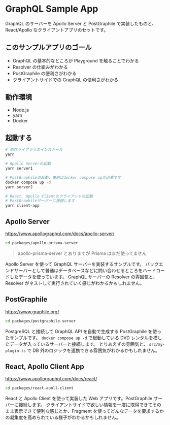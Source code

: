 # GraphQL Sample App

GraphQL のサーバーを Apollo Server と PostGraphile で実装したものと、React/Apollo なクライアントアプリのセットです。

## このサンプルアプリのゴール

- GraphQL の基本的なところが Playground を触ることでわかる
- Resolver の仕組みがわかる
- PostGraphile の便利さがわかる
- クライアントサイドでの GraphQL の便利さがわかる

## 動作環境

- Node.js
- yarn
- Docker

## 起動する

```bash
# 依存ライブラリのインストール
yarn

# Apollo Serverの起動
yarn server1

# PostGraphileの起動、事前にdocker compose upが必要です
docker compose up -d
yarn server2

# React, Apollo Clientなクライアントの起動
# PostGraphileサーバーに接続します
yarn client-app
```

## Apollo Server

https://www.apollographql.com/docs/apollo-server/

```bash
cd packages/apollo-prisma-server
```

> apollo-prisma-server とありますが Prisma はまだ使ってません

Apollo Server を使って GraphQL サーバーを実装するサンプルです。
バックエンドサーバーとして普通はデータベースなどに問い合わせるところをハードコードしたデータを使っています。
GraphQL サーバーの Resolver の雰囲気と、Resolver がネストして実行されていく感じがわかるかもしれません。

## PostGraphile

https://www.graphile.org/

```bash
cd packages/postgraphile-server
```

PostgreSQL と接続して GraphQL API を自動で生成する PostGraphile を使ったサンプルです。
`docker compose up -d` で起動している DVD レンタルを模したデータが入っているサーバーと接続します。
とりあえずの雰囲気と、 `src/my-plugin.ts` で DB 外のロジックを連携できる雰囲気がわかるかもしれません。

## React, Apollo Client App

https://www.apollographql.com/docs/react/

```bash
cd packages/react-apoll-client
```

React と Apollo Client を使って実装した Web アプリです。PostGraphile サーバーに接続します。
クライアントサイドで欲しい情報を一度に取得できてそのまま表示できて便利な感じとか、Fragment を使ってどんなデータを要求するかの凝集度を高められている様子がわかるかもしれません。
